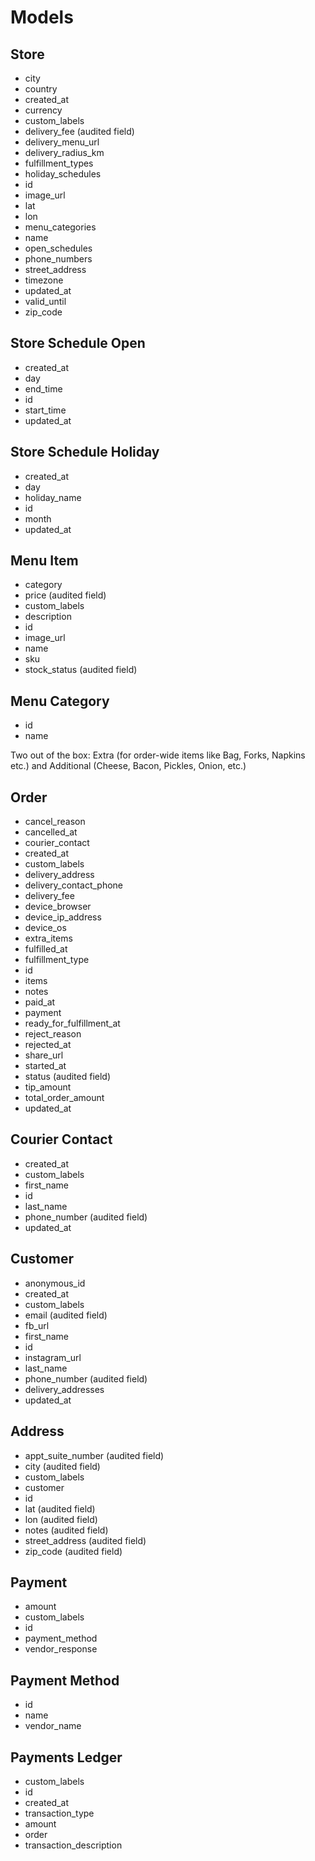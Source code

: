 # Models

## Store

- city
- country
- created_at
- currency
- custom_labels
- delivery_fee (audited field)
- delivery_menu_url
- delivery_radius_km
- fulfillment_types
- holiday_schedules
- id
- image_url
- lat
- lon
- menu_categories
- name
- open_schedules
- phone_numbers
- street_address
- timezone
- updated_at
- valid_until
- zip_code

## Store Schedule Open

- created_at
- day
- end_time
- id
- start_time
- updated_at

## Store Schedule Holiday

- created_at
- day
- holiday_name
- id
- month
- updated_at

## Menu Item

- category
- price (audited field)
- custom_labels
- description
- id
- image_url
- name
- sku
- stock_status (audited field)

## Menu Category

- id
- name

Two out of the box: Extra (for order-wide items like Bag, Forks, Napkins etc.) and Additional (Cheese, Bacon, Pickles, Onion, etc.)

## Order

- cancel_reason
- cancelled_at
- courier_contact
- created_at
- custom_labels
- delivery_address
- delivery_contact_phone
- delivery_fee
- device_browser
- device_ip_address
- device_os
- extra_items
- fulfilled_at
- fulfillment_type
- id
- items
- notes
- paid_at
- payment
- ready_for_fulfillment_at
- reject_reason
- rejected_at
- share_url
- started_at
- status (audited field)
- tip_amount
- total_order_amount
- updated_at

## Courier Contact

- created_at
- custom_labels
- first_name
- id
- last_name
- phone_number (audited field)
- updated_at

## Customer

- anonymous_id
- created_at
- custom_labels
- email (audited field)
- fb_url
- first_name
- id
- instagram_url
- last_name
- phone_number (audited field)
- delivery_addresses
- updated_at

## Address

- appt_suite_number (audited field)
- city (audited field)
- custom_labels
- customer
- id
- lat (audited field)
- lon (audited field)
- notes (audited field)
- street_address (audited field)
- zip_code (audited field)

## Payment

- amount
- custom_labels
- id
- payment_method
- vendor_response
## Payment Method

- id
- name
- vendor_name

## Payments Ledger

- custom_labels
- id
- created_at
- transaction_type
- amount
- order
- transaction_description

